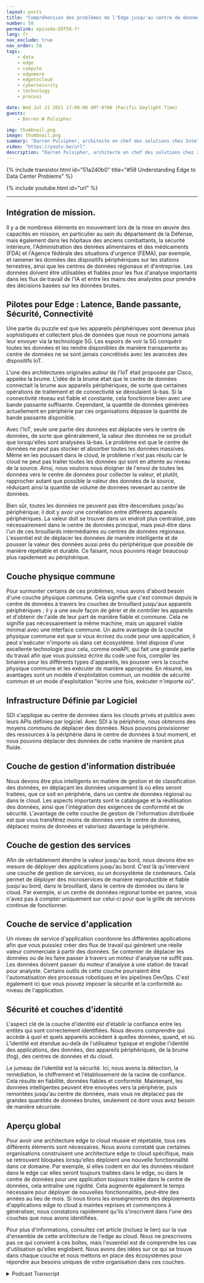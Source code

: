 ```yaml
---
layout: posts
title: "Compréhension des problèmes de l'Edge jusqu'au centre de données."
number: 58
permalink: episode-EDT58-fr
lang: fr
nav_exclude: true
nav_order: 58
tags:
    - data
    - edge
    - compute
    - edgemere
    - edgetocloud
    - cybersecurity
    - technology
    - process

date: Wed Jul 21 2021 17:00:00 GMT-0700 (Pacific Daylight Time)
guests:
    - Darren W Pulsipher

img: thumbnail.png
image: thumbnail.png
summary: "Darren Pulsipher, architecte en chef des solutions chez Intel, décrit les problèmes courants rencontrés dans les architectures allant des périphériques informatiques au centre de données, qu'il a observés et discutés avec des clients du secteur public. Il expose l'architecture idéale pour résoudre ces problèmes."
video: "https://youtu.be/url"
description: "Darren Pulsipher, architecte en chef des solutions chez Intel, décrit les problèmes courants rencontrés dans les architectures allant des périphériques informatiques au centre de données, qu'il a observés et discutés avec des clients du secteur public. Il expose l'architecture idéale pour résoudre ces problèmes."
---
```


<div>
{% include transistor.html id="51a240b0" title="#58 Understanding Edge to Data Center Problems" %}

{% include youtube.html id="url" %}
</div>

---

## Intégration de mission.

Il y a de nombreux éléments en mouvement lors de la mise en œuvre des capacités en mission, en particulier au sein du département de la Défense, mais également dans les hôpitaux des anciens combattants, la sécurité intérieure, l'Administration des denrées alimentaires et des médicaments (FDA) et l'Agence fédérale des situations d'urgence (FEMA), par exemple, et ramener les données des dispositifs périphériques sur les stations terrestres, ainsi que les centres de données régionaux et d'entreprise. Les données doivent être utilisables et fiables pour les flux d'analyse importants dans les flux de travail de l'IA et entre les mains des analystes pour prendre des décisions basées sur les données brutes.

## Pilotes pour Edge : Latence, Bande passante, Sécurité, Connectivité

Une partie du puzzle est que les appareils périphériques sont devenus plus sophistiqués et collectent plus de données que nous ne pourrions jamais leur envoyer via la technologie 5G. Les espoirs de voir la 5G conquérir toutes les données et les rendre disponibles de manière transparente au centre de données ne se sont jamais concrétisés avec les avancées des dispositifs IoT.

L'une des architectures originales autour de l'IoT était proposée par Cisco, appelée la brume. L'idée de la brume était que le centre de données connectait la brume aux appareils périphériques, de sorte que certaines opérations de traitement et de connectivité se déroulaient là-bas. Si la connectivité réseau est fiable et constante, cela fonctionne bien avec une bande passante suffisante. Cependant, la quantité de données générées actuellement en périphérie par ces organisations dépasse la quantité de bande passante disponible.

Avec l'IoT, seule une partie des données est déplacée vers le centre de données, de sorte que généralement, la valeur des données ne se produit que lorsqu'elles sont analysées là-bas. Le problème est que le centre de données ne peut pas stocker et absorber toutes les données massives. Même en les poussant dans le cloud, le problème n'est pas résolu car le cloud ne peut pas traiter toutes les données qui sont en attente au niveau de la source. Ainsi, nous voulons nous éloigner de l'envoi de toutes les données vers le centre de données pour collecter la valeur, et plutôt, rapprocher autant que possible la valeur des données de la source, réduisant ainsi la quantité de volume de données revenant au centre de données.

Bien sûr, toutes les données ne peuvent pas être descendues jusqu'au périphérique; il doit y avoir une corrélation entre différents appareils périphériques. La valeur doit se trouver dans un endroit plus centralisé, pas nécessairement dans le centre de données principal, mais peut-être dans l'un de ces brouillards intermédiaires ou centres de données régionaux. L'essentiel est de déplacer les données de manière intelligente et de pousser la valeur des données aussi près du périphérique que possible de manière répétable et durable. Ce faisant, nous pouvons réagir beaucoup plus rapidement au périphérique.

## Couche physique commune

Pour surmonter certains de ces problèmes, nous avons d'abord besoin d'une couche physique commune. Cela signifie que c'est commun depuis le centre de données à travers les couches de brouillard jusqu'aux appareils périphériques ; il y a une seule façon de gérer et de contrôler les appareils et d'obtenir de l'aide de leur part de manière fiable et commune. Cela ne signifie pas nécessairement la même machine, mais un appareil viable minimal avec une interface commune. Un autre avantage de la couche physique commune est que si vous écrivez du code pour une application, il peut s'exécuter n'importe où dans cet écosystème. Intel dispose d'une excellente technologie pour cela, comme oneAPI, qui fait une grande partie du travail afin que vous puissiez écrire du code une fois, compiler les binaires pour les différents types d'appareils, les pousser vers la couche physique commune et les exécuter de manière appropriée. En résumé, les avantages sont un modèle d'exploitation commun, un modèle de sécurité commun et un mode d'exploitation "écrire une fois, exécuter n'importe où".

## Infrastructure Définie par Logiciel

SDI s'applique au centre de données dans les clouds privés et publics avec leurs APIs définies par logiciel. Avec SDI à la périphérie, nous obtenons des moyens communs de déplacer des données. Nous pouvons provisionner des ressources à la périphérie dans le centre de données à tout moment, et nous pouvons déplacer des données de cette manière de manière plus fluide.

## Couche de gestion d'information distribuée

Nous devons être plus intelligents en matière de gestion et de classification des données, en déplaçant les données uniquement là où elles seront traitées, que ce soit en périphérie, dans un centre de données régional ou dans le cloud. Les aspects importants sont le catalogage et la réutilisation des données, ainsi que l'intégration des exigences de conformité et de sécurité. L'avantage de cette couche de gestion de l'information distribuée est que vous transférez moins de données vers le centre de données, déplacez moins de données et valorisez davantage la périphérie.

## Couche de gestion des services

Afin de véritablement étendre la valeur jusqu'au bord, nous devons être en mesure de déployer des applications jusqu'au bord. C'est là qu'intervient une couche de gestion de services, ou un écosystème de conteneurs. Cela permet de déployer des microservices de manière reproductible et fiable jusqu'au bord, dans le brouillard, dans le centre de données ou dans le cloud. Par exemple, si un centre de données régional tombe en panne, vous n'avez pas à compter uniquement sur celui-ci pour que la grille de services continue de fonctionner.

## Couche de service d'application

Un niveau de service d'application coordonne les différentes applications afin que vous puissiez créer des flux de travail qui génèrent une réelle valeur commerciale à partir des données. Se contenter de déplacer les données ou de les faire passer à travers un moteur d'analyse ne suffit pas. Les données doivent passer du moteur d'analyse à une station de travail pour analyste. Certains outils de cette couche pourraient être l'automatisation des processus robotiques et les pipelines DevOps. C'est également ici que vous pouvez imposer la sécurité et la conformité au niveau de l'application.

## Sécurité et couches d'identité

L'aspect clé de la couche d'identité est d'établir la confiance entre les entités qui sont correctement identifiées. Nous devons comprendre qui accède à quoi et quels appareils accèdent à quelles données, quand, et où. L'identité est étendue au-delà de l'utilisateur typique et englobe l'identité des applications, des données, des appareils périphériques, de la brume (fog), des centres de données et du cloud.

Le jumeau de l'identité est la sécurité. Ici, nous avons la détection, la remédiation, le chiffrement et l'établissement de la racine de confiance. Cela résulte en fiabilité, données fiables et conformité. Maintenant, les données intelligentes peuvent être envoyées vers la périphérie, puis remontées jusqu'au centre de données, mais vous ne déplacez pas de grandes quantités de données brutes, seulement ce dont vous avez besoin de manière sécurisée.

## Aperçu global

Pour avoir une architecture edge to cloud réussie et répétable, tous ces différents éléments sont nécessaires. Nous avons constaté que certaines organisations construisent une architecture edge to cloud spécifique, mais se retrouvent bloquées lorsqu'elles déploient une nouvelle fonctionnalité dans ce domaine. Par exemple, si elles codent en dur les données résidant dans le edge car elles seront toujours traitées dans le edge, ou dans le centre de données pour une application toujours traitée dans le centre de données, cela entraîne une rigidité. Cela augmente également le temps nécessaire pour déployer de nouvelles fonctionnalités, peut-être des années au lieu de mois. Si nous tirons les enseignements des déploiements d'applications edge to cloud à maintes reprises et commençons à généraliser, nous constatons rapidement qu'ils s'inscrivent dans l'une des couches que nous avons identifiées.

Pour plus d'informations, consultez cet article (incluez le lien) sur la vue d'ensemble de cette architecture de l'edge au cloud. Nous ne prescrivons pas ce qui convient à ces boîtes, mais l'essentiel est de comprendre les cas d'utilisation qu'elles englobent. Nous avons des idées sur ce qui se trouve dans chaque couche et nous mettons en place des écosystèmes pour répondre aux besoins uniques de votre organisation dans ces couches.



<details>
<summary> Podcast Transcript </summary>

<p></p>

</details>
